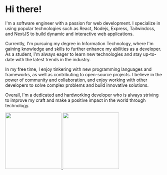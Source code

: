 
# Hi there!

I'm a software engineer with a passion for web development.
I specialize in using popular technologies such as React, Nodejs, Express, Tailwindcss, and NextJS to build dynamic and interactive web applications.

Currently, I'm pursuing my degree in Information Technology, where I'm gaining knowledge and skills to further enhance my abilities as a developer. As a student, I'm always eager to learn new technologies and stay up-to-date with the latest trends in the industry.

In my free time, I enjoy tinkering with new programming languages and frameworks, as well as contributing to open-source projects. I believe in the power of community and collaboration, and enjoy working with other developers to solve complex problems and build innovative solutions.

Overall, I'm a dedicated and hardworking developer who is always striving to improve my craft and make a positive impact in the world through technology.

<p align="left">
<a href="https://github.com/rizfirsy-gh">
  <img height="180em" src="https://github-readme-stats-eight-theta.vercel.app/api?username=gilangadhan&show_icons=true&theme=algolia&include_all_commits=true&count_private=true"/>
  <img height="180em" src="https://github-readme-stats-eight-theta.vercel.app/api/top-langs/?username=gilangadhan&layout=compact&langs_count=8&theme=algolia"/>
</a>
</p>
